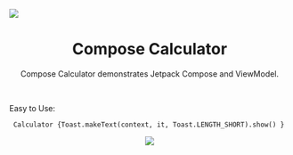 [![](https://jitpack.io/v/abbasalim/Android-Jetpack-Compose-Calculator-.svg)](https://jitpack.io/#abbasalim/Android-Jetpack-Compose-Calculator-)


<h1 align="center">Compose Calculator</h1>

<p align="center">  
Compose Calculator demonstrates Jetpack Compose and ViewModel.
</p>
</br>

Easy to Use:
  
	 Calculator {Toast.makeText(context, it, Toast.LENGTH_SHORT).show() }
	
  

<p align="center">
<img src="https://user-images.githubusercontent.com/73926625/173975249-b8b6f6a6-327b-4871-a825-6b748a1ac4cf.png"/>
</p>

